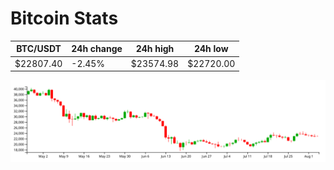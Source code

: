 # Bitcoin Stats

BTC/USDT|24h change|24h high|24h low|
|---|---|---|---|
|$22807.40|-2.45%|$23574.98|$22720.00|

<img src="./chart.svg">

